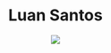 <h1 align="center">Luan Santos</h1>
<!-- 3e3176 -->
<p align="center">
    <a href="mastercomps.com.br"><img src="https://img.shields.io/static/v1?label=Site&message=MasterComps&color=3e3176&style=for-the-badge&logo=webflow"/></a>
</p>